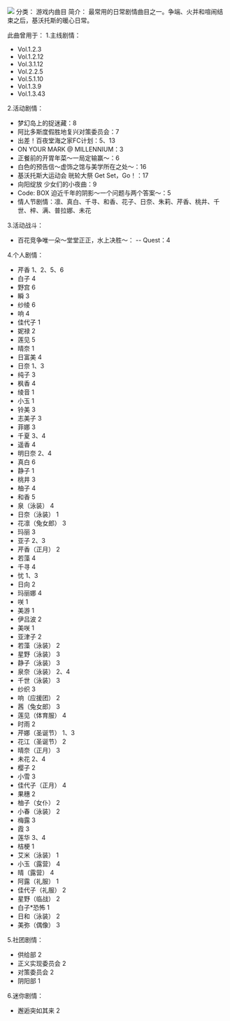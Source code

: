 ![](//static.kivo.wiki/images/music/cover/9eWsFGDkyNGDhwtFR2Ha7FuDe5fJVKSF.png)
分类： 游戏内曲目
简介：
最常用的日常剧情曲目之一。争端、火并和喧闹结束之后，基沃托斯的暖心日常。

此曲曾用于：
1.主线剧情：

 - Vol.1.2.3
 - Vol.1.2.12
 - Vol.3.1.12
 - Vol.2.2.5
 - Vol.5.1.10
 - Vol.1.3.9
 - Vol.1.3.43

2.活动剧情：

 - 梦幻岛上的捉迷藏：8
 - 阿比多斯度假胜地复兴对策委员会：7
 - 出差！百夜堂海之家FC计划：5、13
 - ON YOUR MARK @ MILLENNIUM：3
 - 正餐前的开胃年菜～一局定输赢～：6
 - 白色的预告信～虚饰之馆与美学所在之处～：16
 - 基沃托斯大运动会 晄轮大祭 Get Set，Go！：17
 - 向阳绽放 少女们的小夜曲：9
 - Code: BOX 迫近千年的阴影～一个问题与两个答案～：5
 - 情人节剧情：凛、真白、千寻、和香、花子、日奈、朱莉、芹香、桃井、千世、梓、满、普拉娜、未花

3.活动战斗：

 - 百花竞争唯一朵～堂堂正正，水上决胜～：
   -- Quest：4

4.个人剧情：

 - 芹香 1、2、5、6
 - 白子 4
 - 野宫 6
 - 瞬 3
 - 纱绫 6
 - 响 4
 - 佳代子 1
 - 妮禄 2
 - 莲见 5
 - 晴奈 1
 - 日富美 4
 - 日奈 1、3
 - 纯子 3
 - 枫香 4
 - 绫音 1
 - 小玉 1
 - 铃美 3
 - 志美子 3
 - 菲娜 3
 - 千夏 3、4
 - 遥香 4
 - 明日奈 2、4
 - 真白 6
 - 静子 1
 - 桃井 3
 - 柚子 4
 - 和香 5
 - 泉（泳装） 4
 - 日奈（泳装） 1
 - 花凛（兔女郎） 3
 - 玛丽 3
 - 亚子 2、3
 - 芹香（正月） 2
 - 若藻 4
 - 千寻 4
 - 忧 1、3
 - 日向 2
 - 玛丽娜 4
 - 咲 1
 - 美游 1
 - 伊吕波 2
 - 美咲 1
 - 亚津子 2
 - 若藻（泳装） 2
 - 星野（泳装） 3
 - 静子（泳装） 3
 - 泉奈（泳装） 2、4
 - 千世（泳装） 3
 - 纱织 3
 - 响（应援团） 2
 - 茜（兔女郎） 3
 - 莲见（体育服） 4
 - 时雨 2
 - 芹娜（圣诞节） 1、3
 - 花江（圣诞节） 2
 - 晴奈（正月） 3
 - 未花 2、4
 - 樱子 2
 - 小雪 3
 - 佳代子（正月） 4
 - 果穗 2
 - 柚子（女仆） 2
 - 小春（泳装） 2
 - 梅露 3
 - 霞 3
 - 莲华 3、4
 - 桔梗 1
 - 艾米（泳装） 1
 - 小玉（露营） 4
 - 晴（露营） 4
 - 阿露（礼服） 1
 - 佳代子（礼服） 2
 - 星野（临战） 2
 - 白子*恐怖 1
 - 日和（泳装） 2
 - 美弥（偶像） 3

5.社团剧情：

 - 供给部 2
 - 正义实现委员会 2
 - 对策委员会 2
 - 阴阳部 1

6.迷你剧情：

 - 邂逅突如其来 2

 
 
  
